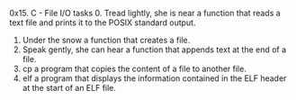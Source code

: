 0x15. C - File I/O
tasks
0. Tread lightly, she is near
a function that reads a text file and prints it to the POSIX standard output.
1. Under the snow
a function that creates a file.
2. Speak gently, she can hear
a function that appends text at the end of a file.
3. cp
a program that copies the content of a file to another file.
4. elf
 a program that displays the information contained in the ELF header at the start of an ELF file.
